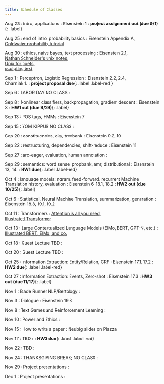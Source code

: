```yaml
---
title: Schedule of Classes
---
```


Aug 23
: intro, applications
  : Eisenstein 1
: **project assignment out (due 9/1)**{: .label}


Aug 25
: end of intro, probability basics
  : Eisenstein Appendix A,\
  [Goldwater probability tutorial](http://homepages.inf.ed.ac.uk/sgwater/teaching/general/probability.pdf)

Aug 30
: ethics, naive bayes, text processing
  : Eisenstein 2.1,\
  [Nathan Schneider's unix notes](https://github.com/nschneid/unix-text-commands),\
  [Unix for poets](https://www.cs.upc.edu/~padro/Unixforpoets.pdf),\
  [sculpting text](http://matt.might.net/articles/sculpting-text/)

Sep 1
: Perceptron, Logistic Regression
  : Eisenstein 2.2, 2.4,\
  Charniak 1.
: **project proposal due**{: .label .label-red }

Sep 6
: LABOR DAY NO CLASS
  : 

Sep 8
: Nonlinear classifiers, backpropagation, gradient descent
  : Eisenstein 3
: **HW1 out (due 9/29)**{: .label}

Sep 13
: POS tags, HMMs
  : Eisenstein 7

Sep 15
: YOM KIPPUR NO CLASS
  : 

Sep 20
: constituencies, cky, treebank
  : Eisenstein 9.2, 10

Sep 22
: restructuring, dependencies, shift-reduce
  : Eisenstein 11

Sep 27
: arc-eager, evaluation, human annotation
  : 

Sep 29
: semantics: word sense, propbank, amr, distributional
  : Eisenstein 13, 14.
: **HW1 due**{: .label .label-red}

Oct 4
: language models: ngram, feed-forward, recurrent Machine Translation history, evaluation
  : Eisenstein 6, 18.1, 18.2
: **HW2 out (due 10/25)**{: .label}

Oct 6
: Statistical, Neural Machine Translation, summarization, generation
  : Eisenstein 18.3, 19.1, 19.2

Oct 11
: Transformers
  : [Attention is all you need](https://arxiv.org/abs/1706.03762), \
  [Illustrated Transformer](http://jalammar.github.io/illustrated-transformer/)

Oct 13
: Large Contextualized Language Models (ElMo, BERT, GPT-N, etc.)
  : [Illustrated BERT, ElMo, and co.](http://jalammar.github.io/illustrated-bert/)

Oct 18
: Guest Lecture TBD
  : 

Oct 20
: Guest Lecture TBD
  : 

Oct 25
: Information Extraction: Entity/Relation, CRF
  : Eisenstein 17.1, 17.2
: **HW2 due**{: .label .label-red}

Oct 27
: Information Extraction: Events, Zero-shot
  : Eisenstein 17.3
: **HW3 out (due 11/17)**{: .label}

Nov 1
: Blade Runner NLP/Bertology
  : 

Nov 3
: Dialogue
  : Eisenstein 19.3

Nov 8
: Text Games and Reinforcement Learning
  : 

Nov 10
: Power and Ethics
  : 

Nov 15
: How to write a paper
  : Neubig slides on Piazza

Nov 17
: TBD
  : 
: **HW3 due**{: .label .label-red}

Nov 22
: TBD
  : 

Nov 24
: THANKSGIVING BREAK; NO CLASS
  : 

Nov 29
: Project presentations
  : 

Dec 1
: Project presentations
  : 